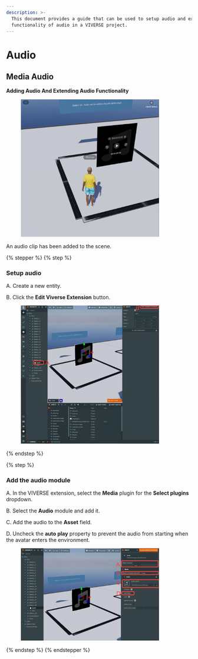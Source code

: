 ```yaml
---
description: >-
  This document provides a guide that can be used to setup audio and extend the
  functionality of audio in a VIVERSE project.
---
```


# Audio

## Media Audio

**Adding Audio And Extending Audio Functionality**

<figure><img src="../../../.gitbook/assets/image (487).png" alt="" width="375"><figcaption></figcaption></figure>

An audio clip has been added to the scene.



{% stepper %}
{% step %}
### Setup audio

A. Create a new entity.

B. Click the **Edit Viverse Extension** button.

<figure><img src="../../../.gitbook/assets/image (488).png" alt="" width="375"><figcaption></figcaption></figure>
{% endstep %}

{% step %}
### Add the audio module

A. In the VIVERSE extension, select the **Media** plugin for the **Select plugins** dropdown.

B. Select the **Audio** module and add it.

C. Add the audio to the **Asset** field.

D. Uncheck the **auto play** property to prevent the audio from starting when the avatar enters the environment.

<figure><img src="../../../.gitbook/assets/image (489).png" alt="" width="375"><figcaption></figcaption></figure>
{% endstep %}
{% endstepper %}
